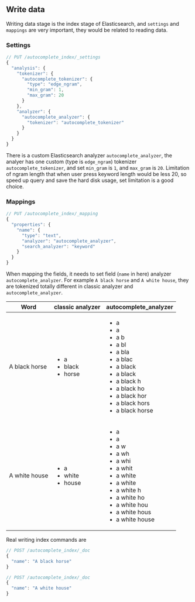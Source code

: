 ## Write data

Writing data stage is the index stage of Elasticsearch, and `settings` and `mappings` are very important, they would be related to reading data.

### Settings

```js
// PUT /autocomplete_index/_settings
{
  "analysis": {
    "tokenizer": {
      "autocomplete_tokenizer": {
        "type": "edge_ngram",
        "min_gram": 1,
        "max_gram": 20
      }
    },
    "analyzer": {
      "autocomplete_analyzer": {
        "tokenizer": "autocomplete_tokenizer"
      }
    }
  }
}
```

There is a custom Elasticsearch analyzer `autocomplete_analyzer`, the analyer has one custom (type is `edge_ngram`) tokenizer `autocomplete_tokenizer`, and set `min_gram` is `1`, and `max_gram` is `20`. Limitation of ngram length that when user press keyword length would be less 20, so speed up query and save the hard disk usage, set limitation is a good choice.

### Mappings

```js
// PUT /autocomplete_index/_mapping
{
  "properties": {
    "name": {
      "type": "text",
      "analyzer": "autocomplete_analyzer",
      "search_analyzer": "keyword"
    }
  }
}
```

When mapping the fields, it needs to set field (`name` in here) analyzer `autocomplete_analyzer`. For example `A black horse` and `A white house`, they are tokenized totally different in classic analyzer and `autocomplete_analyzer`.

<table class="table">
    <thead>
        <tr>
            <th>Word</th>
            <th>classic analyzer</th>
            <th>autocomplete_analyzer</th>
        </tr>
    </thead>
    <tbody>
        <tr>
            <td>A black horse</td>
            <td>
                <ul>
                    <li>a</li>
                    <li>black</li>
                    <li>horse</li>
                </ul>
            </td>
            <td>
                <ul>
                    <li>a</li>
                    <li>a&nbsp;</li>
                    <li>a&nbsp;b</li>
                    <li>a&nbsp;bl</li>
                    <li>a&nbsp;bla</li>
                    <li>a&nbsp;blac</li>
                    <li>a&nbsp;black</li>
                    <li>a&nbsp;black&nbsp;</li>
                    <li>a&nbsp;black&nbsp;h</li>
                    <li>a&nbsp;black&nbsp;ho</li>
                    <li>a&nbsp;black&nbsp;hor</li>
                    <li>a&nbsp;black&nbsp;hors</li>
                    <li>a&nbsp;black&nbsp;horse</li>
                </ul>
            </td>
        </tr>
        <tr>
            <td>A white house</td>
            <td>
                <ul>
                    <li>a</li>
                    <li>white</li>
                    <li>house</li>
                </ul>
            </td>
            <td>
                <ul>
                    <li>a</li>
                    <li>a&nbsp;</li>
                    <li>a&nbsp;w</li>
                    <li>a&nbsp;wh</li>
                    <li>a&nbsp;whi</li>
                    <li>a&nbsp;whit</li>
                    <li>a&nbsp;white</li>
                    <li>a&nbsp;white&nbsp;</li>
                    <li>a&nbsp;white&nbsp;h</li>
                    <li>a&nbsp;white&nbsp;ho</li>
                    <li>a&nbsp;white&nbsp;hou</li>
                    <li>a&nbsp;white&nbsp;hous</li>
                    <li>a&nbsp;white&nbsp;house</li>
                </ul>
            </td>
        </tr>
    </tbody>
</table>

Real writing index commands are

```js
// POST /autocomplete_index/_doc
{
  "name": "A black horse"
}

// POST /autocomplete_index/_doc
{
  "name": "A white house"
}
```